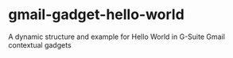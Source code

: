 # gmail-gadget-hello-world
A dynamic structure and example for Hello World in G-Suite Gmail contextual gadgets
